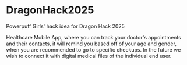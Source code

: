 ﻿# DragonHack2025
Powerpuff Girls' hack idea for Dragon Hack 2025

Healthcare Mobile App, where you can track your doctor's appointments and their contacts, it will remind you based off of your age and gender, when you are
recommended to go to specific checkups.
In the future we wish to connect it with digital medical files of the individual end user.
